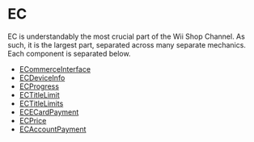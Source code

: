 # EC

EC is understandably the most crucial part of the Wii Shop Channel. As such, it is the largest part, separated across many separate mechanics.
Each component is separated below.

- [ECommerceInterface](ECommerceInterface.md)
- [ECDeviceInfo](ECDeviceInfo.md)
- [ECProgress](ECProgress.md)
- [ECTitleLimit](ECTitleLimit.md)
- [ECTitleLimits](ECTitleLimits.md)
- [ECECardPayment](ECECardPayment.md)
- [ECPrice](ECPrice.md)
- [ECAccountPayment](ECAccountPayment.md)
